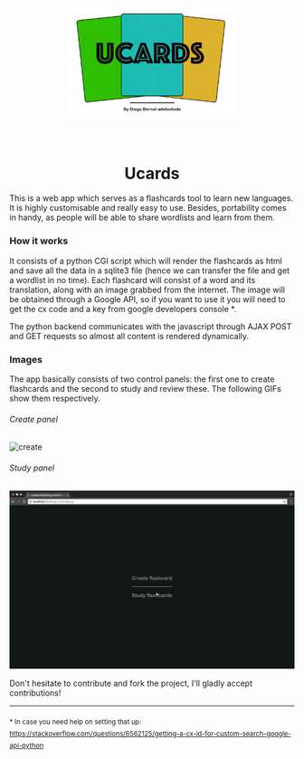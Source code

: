 <h1 align="center">
  <img src="https://github.com/diego95root/UCards/blob/master/Images/main.png" alt="UCards" width="60%" height="auto">
</h1>

<h1 align="center">
  <br>
  Ucards
  <br>
</h1>

This is a web app which serves as a flashcards tool to learn new languages. It is highly customisable and really easy to use. Besides, portability comes in handy, as people will be able to share wordlists and learn from them.

### How it works

It consists of a python CGI script which will render the flashcards as html and save all the data in a sqlite3 file (hence we can transfer the file and get a wordlist in no time). Each flashcard will consist of a word and its translation, along with an image grabbed from the internet. The image will be obtained through a Google API, so if you want to use it you will need to get the cx code and a key from google developers console \*.

The python backend communicates with the javascript through AJAX POST and GET requests so almost all content is rendered dynamically.

### Images

The app basically consists of two control panels: the first one to create flashcards and the second to study and review these. The following GIFs show them respectively.

###### Create panel

![create](docs/create.gif)

###### Study panel

![study](docs/study.gif)

Don't hesitate to contribute and fork the project, I'll gladly accept contributions!

---

<sub>\* In case you need help on setting that up: https://stackoverflow.com/questions/6562125/getting-a-cx-id-for-custom-search-google-api-python</sub>
